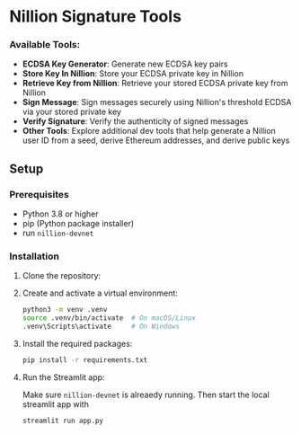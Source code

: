 # Nillion Signature Tools

### Available Tools:

- **ECDSA Key Generator**: Generate new ECDSA key pairs
- **Store Key In Nillion**: Store your ECDSA private key in Nillion
- **Retrieve Key from Nillion**: Retrieve your stored ECDSA private key from Nillion
- **Sign Message**: Sign messages securely using Nillion's threshold ECDSA via your stored private key
- **Verify Signature**: Verify the authenticity of signed messages
- **Other Tools**: Explore additional dev tools that help generate a Nillion user ID from a seed, derive Ethereum addresses, and derive public keys

## Setup

### Prerequisites

- Python 3.8 or higher
- pip (Python package installer)
- run `nillion-devnet`

### Installation

1. Clone the repository:
2. Create and activate a virtual environment:
   ```bash
   python3 -m venv .venv
   source .venv/bin/activate  # On macOS/Linux
   .venv\Scripts\activate     # On Windows
   ```
3. Install the required packages:

   ```bash
   pip install -r requirements.txt
   ```

4. Run the Streamlit app:

   Make sure `nillion-devnet` is alreaedy running. Then start the local streamlit app with

   ```bash
   streamlit run app.py
   ```
